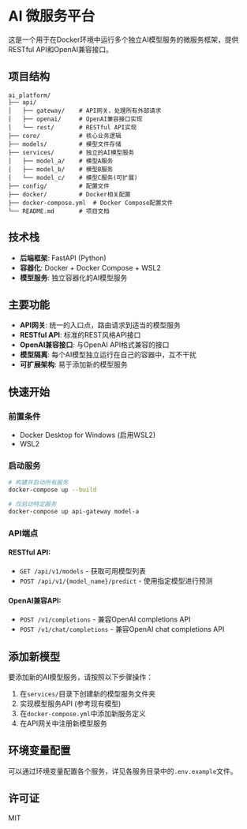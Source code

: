 # AI 微服务平台

这是一个用于在Docker环境中运行多个独立AI模型服务的微服务框架，提供RESTful API和OpenAI兼容接口。

## 项目结构

```
ai_platform/
├── api/
│   ├── gateway/    # API网关，处理所有外部请求
│   ├── openai/     # OpenAI兼容接口实现
│   └── rest/       # RESTful API实现
├── core/           # 核心业务逻辑
├── models/         # 模型文件存储
├── services/       # 独立的AI模型服务
│   ├── model_a/    # 模型A服务
│   ├── model_b/    # 模型B服务
│   └── model_c/    # 模型C服务(可扩展)
├── config/         # 配置文件
├── docker/         # Docker相关配置
├── docker-compose.yml  # Docker Compose配置文件
└── README.md       # 项目文档
```

## 技术栈

- **后端框架**: FastAPI (Python)
- **容器化**: Docker + Docker Compose + WSL2
- **模型服务**: 独立容器化的AI模型服务

## 主要功能

- **API网关**: 统一的入口点，路由请求到适当的模型服务
- **RESTful API**: 标准的REST风格API接口
- **OpenAI兼容接口**: 与OpenAI API格式兼容的接口
- **模型隔离**: 每个AI模型独立运行在自己的容器中，互不干扰
- **可扩展架构**: 易于添加新的模型服务

## 快速开始

### 前置条件

- Docker Desktop for Windows (启用WSL2)
- WSL2

### 启动服务

```bash
# 构建并启动所有服务
docker-compose up --build

# 仅启动特定服务
docker-compose up api-gateway model-a
```

### API端点

#### RESTful API:

- `GET /api/v1/models` - 获取可用模型列表
- `POST /api/v1/{model_name}/predict` - 使用指定模型进行预测

#### OpenAI兼容API:

- `POST /v1/completions` - 兼容OpenAI completions API
- `POST /v1/chat/completions` - 兼容OpenAI chat completions API

## 添加新模型

要添加新的AI模型服务，请按照以下步骤操作：

1. 在`services/`目录下创建新的模型服务文件夹
2. 实现模型服务API (参考现有模型)
3. 在`docker-compose.yml`中添加新服务定义
4. 在API网关中注册新模型服务

## 环境变量配置

可以通过环境变量配置各个服务，详见各服务目录中的`.env.example`文件。

## 许可证

MIT 